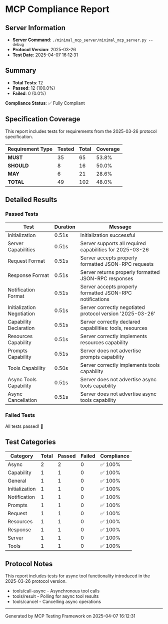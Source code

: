 # MCP Compliance Report

## Server Information

- **Server Command**: `./minimal_mcp_server/minimal_mcp_server.py --debug`
- **Protocol Version**: 2025-03-26
- **Test Date**: 2025-04-07 16:12:31

## Summary

- **Total Tests**: 12
- **Passed**: 12 (100.0%)
- **Failed**: 0 (0.0%)

**Compliance Status**: ✅ Fully Compliant

## Specification Coverage

This report includes tests for requirements from the 2025-03-26 protocol specification.

| Requirement Type | Tested | Total | Coverage |
|-----------------|--------|-------|----------|
| **MUST** | 35 | 65 | 53.8% |
| **SHOULD** | 8 | 16 | 50.0% |
| **MAY** | 6 | 21 | 28.6% |
| **TOTAL** | 49 | 102 | 48.0% |

## Detailed Results

### Passed Tests

| Test | Duration | Message |
|------|----------|---------|
| Initialization | 0.51s | Initialization successful |
| Server Capabilities | 0.51s | Server supports all required capabilities for 2025-03-26 |
| Request Format | 0.51s | Server accepts properly formatted JSON-RPC requests |
| Response Format | 0.51s | Server returns properly formatted JSON-RPC responses |
| Notification Format | 0.51s | Server accepts properly formatted JSON-RPC notifications |
| Initialization Negotiation | 0.51s | Server correctly negotiated protocol version '2025-03-26' |
| Capability Declaration | 0.51s | Server correctly declared capabilities: tools, resources |
| Resources Capability | 0.51s | Server correctly implements resources capability |
| Prompts Capability | 0.51s | Server does not advertise prompts capability |
| Tools Capability | 0.50s | Server correctly implements tools capability |
| Async Tools Capability | 0.51s | Server does not advertise async tools capability |
| Async Cancellation | 0.51s | Server does not advertise async tools capability |

### Failed Tests

All tests passed! 🎉

## Test Categories

| Category | Total | Passed | Failed | Compliance |
|----------|-------|--------|--------|------------|
| Async | 2 | 2 | 0 | ✅ 100% |
| Capability | 1 | 1 | 0 | ✅ 100% |
| General | 1 | 1 | 0 | ✅ 100% |
| Initialization | 1 | 1 | 0 | ✅ 100% |
| Notification | 1 | 1 | 0 | ✅ 100% |
| Prompts | 1 | 1 | 0 | ✅ 100% |
| Request | 1 | 1 | 0 | ✅ 100% |
| Resources | 1 | 1 | 0 | ✅ 100% |
| Response | 1 | 1 | 0 | ✅ 100% |
| Server | 1 | 1 | 0 | ✅ 100% |
| Tools | 1 | 1 | 0 | ✅ 100% |

## Protocol Notes

This report includes tests for async tool functionality introduced in the 2025-03-26 protocol version.
- tools/call-async - Asynchronous tool calls
- tools/result - Polling for async tool results
- tools/cancel - Cancelling async operations

---
Generated by MCP Testing Framework on 2025-04-07 16:12:31